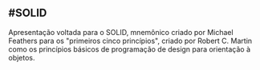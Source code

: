 #SOLID
---

Apresentação voltada para o SOLID, mnemônico criado por Michael Feathers para os "primeiros cinco princípios", criado por Robert C. Martin como os princípios básicos de programação de design para orientação à objetos.
